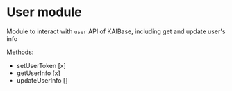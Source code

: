 # User module

Module to interact with `user` API of KAIBase, including get and update user's info

Methods:
- setUserToken [x]
- getUserInfo [x]
- updateUserInfo []